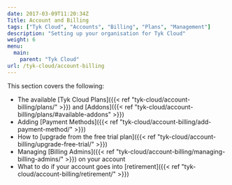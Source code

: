 ```yaml
---
date: 2017-03-09T11:20:34Z
Title: Account and Billing
tags: ["Tyk Cloud", "Accounts", "Billing", "Plans", "Management"]
description: "Setting up your organisation for Tyk Cloud"
weight: 6
menu:
  main:
    parent: "Tyk Cloud"
url: /tyk-cloud/account-billing
---
```


This section covers the following:

* The available [Tyk Cloud Plans]({{< ref "tyk-cloud/account-billing/plans/" >}}) and [Addons]({{< ref "tyk-cloud/account-billing/plans/#available-addons" >}})
* Adding [Payment Methods]({{< ref "tyk-cloud/account-billing/add-payment-method/" >}})
* How to [upgrade from the free trial plan]({{< ref "tyk-cloud/account-billing/upgrade-free-trial/" >}})
* Managing [Billing Admins]({{< ref "tyk-cloud/account-billing/managing-billing-admins/" >}}) on your account
* What to do if your account goes into [retirement]({{< ref "tyk-cloud/account-billing/retirement/" >}})